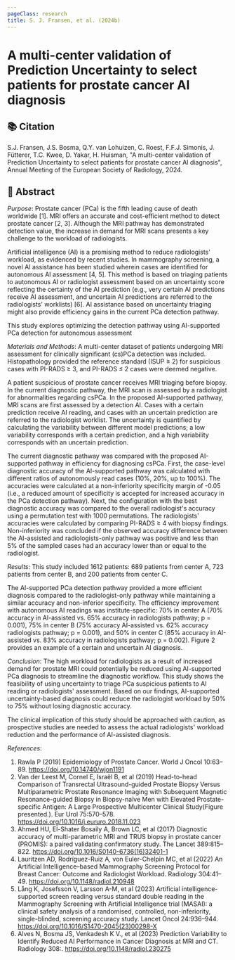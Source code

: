 ```yaml
---
pageClass: research
title: S. J. Fransen, et al. (2024b)
---
```

# A multi-center validation of Prediction Uncertainty to select patients for prostate cancer AI diagnosis

## 📚 Citation
S.J. Fransen, J.S. Bosma, Q.Y. van Lohuizen, C. Roest, F.F.J. Simonis, J. Fütterer, T.C. Kwee, D. Yakar, H. Huisman, "A multi-center validation of Prediction Uncertainty to select patients for prostate cancer AI diagnosis", Annual Meeting of the European Society of Radiology, 2024.

## 📖 Abstract
*Purpose*: 
Prostate cancer (PCa) is the fifth leading cause of death worldwide [1]. MRI offers an accurate and cost-efficient method to detect prostate cancer [2, 3]. Although the MRI pathway has demonstrated detection value, the increase in demand for MRI scans presents a key challenge to the workload of radiologists.

Artificial intelligence (AI) is a promising method to reduce radiologists' workload, as evidenced by recent studies. In mammography screening, a novel AI assistance has been studied wherein cases are identified for autonomous AI assessment [4, 5]. This method is based on triaging patients to autonomous AI or radiologist assessment based on an uncertainty score reflecting the certainty of the AI prediction (e.g., very certain AI predictions receive AI assessment, and uncertain AI predictions are referred to the radiologists' worklists) [6]. AI assistance based on uncertainty triaging might also provide efficiency gains in the current PCa detection pathway.

This study explores optimizing the detection pathway using AI-supported PCa detection for autonomous assessment


*Materials and Methods*: 
A multi-center dataset of patients undergoing MRI assessment for clinically significant (cs)PCa detection was included. Histopathology provided the reference standard (ISUP ≥ 2) for suspicious cases with PI-RADS ≥ 3, and PI-RADS ≤ 2 cases were deemed negative.

A patient suspicious of prostate cancer receives MRI triaging before biopsy. In the current diagnostic pathway, the MRI scan is assessed by a radiologist for abnormalities regarding csPCa. In the proposed AI-supported pathway, MRI scans are first assessed by a detection AI. Cases with a certain prediction receive AI reading, and cases with an uncertain prediction are referred to the radiologist worklist. The uncertainty is quantified by calculating the variability between different model predictions; a low variability corresponds with a certain prediction, and a high variability corresponds with an uncertain prediction. 

The current diagnostic pathway was compared with the proposed AI-supported pathway in efficiency for diagnosing csPCa. First, the case-level diagnostic accuracy of the AI-supported pathway was calculated with different ratios of autonomously read cases (10%, 20%, up to 100%). The accuracies were calculated at a non-inferiority specificity margin of -0.05 (i.e., a reduced amount of specificity is accepted for increased accuracy in the PCa detection pathway). Next, the configuration with the best diagnostic accuracy was compared to the overall radiologist's accuracy using a permutation test with 1000 permutations. The radiologists' accuracies were calculated by comparing PI-RADS ≥ 4 with biopsy findings. Non-inferiority was concluded if the observed accuracy difference between the AI-assisted and radiologists-only pathway was positive and less than 5% of the sampled cases had an accuracy lower than or equal to the radiologist.

 
*Results*: 
This study included 1612 patients: 689 patients from center A, 723 patients from center B, and 200 patients from center C.

The AI-supported PCa detection pathway provided a more efficient diagnosis compared to the radiologist-only pathway while maintaining a similar accuracy and non-inferior specificity. The efficiency improvement with autonomous AI readings was institute-specific: 70% in center A (70% accuracy in AI-assisted vs. 65% accuracy in radiologists pathway; p = 0.001), 75% in center B (75% accuracy AI-assisted vs. 62% accuracy radiologists pathway; p = 0.001), and 50% in center C (85% accuracy in AI-assisted vs. 83% accuracy in radiologists pathway; p = 0.002). Figure 2 provides an example of a certain and uncertain AI diagnosis.


*Conclusion*: 
The high workload for radiologists as a result of increased demand for prostate MRI could potentially be reduced using AI-supported PCa diagnosis to streamline the diagnostic workflow. This study shows the feasibility of using uncertainty to triage PCa suspicious patients to AI reading or radiologists' assessment. Based on our findings, AI-supported uncertainty-based diagnosis could reduce the radiologist workload by 50% to 75% without losing diagnostic accuracy.

The clinical implication of this study should be approached with caution, as prospective studies are needed to assess the actual radiologists' workload reduction and the performance of AI-assisted diagnosis.

*References*: 
1. Rawla P (2019) Epidemiology of Prostate Cancer. World J Oncol 10:63–89. https://doi.org/10.14740/wjon1191
2. Van der Leest M, Cornel E, Israël B, et al (2019) Head-to-head Comparison of Transrectal Ultrasound-guided Prostate
Biopsy Versus Multiparametric Prostate Resonance Imaging with Subsequent Magnetic Resonance-guided Biopsy in
Biopsy-naïve Men with Elevated Prostate-specific Antigen: A Large Prospective Multicenter Clinical Study(Figure
presented.). Eur Urol 75:570–578. https://doi.org/10.1016/j.eururo.2018.11.023
3. Ahmed HU, El-Shater Bosaily A, Brown LC, et al (2017) Diagnostic accuracy of multi-parametric MRI and TRUS
biopsy in prostate cancer (PROMIS): a paired validating confirmatory study. The Lancet 389:815–822.
https://doi.org/10.1016/S0140-6736(16)32401-1
4. Lauritzen AD, Rodríguez-Ruiz A, von Euler-Chelpin MC, et al (2022) An Artificial Intelligence–based Mammography
Screening Protocol for Breast Cancer: Outcome and Radiologist Workload. Radiology 304:41–49.
https://doi.org/10.1148/radiol.210948
5. Lång K, Josefsson V, Larsson A-M, et al (2023) Artificial intelligence-supported screen reading versus standard
double reading in the Mammography Screening with Artificial Intelligence trial (MASAI): a clinical safety analysis of a
randomised, controlled, non-inferiority, single-blinded, screening accuracy study. Lancet Oncol 24:936–944.
https://doi.org/10.1016/S1470-2045(23)00298-X
6. Alves N, Bosma JS, Venkadesh K V., et al (2023) Prediction Variability to Identify Reduced AI Performance in Cancer
Diagnosis at MRI and CT. Radiology 308:. https://doi.org/10.1148/radiol.230275
